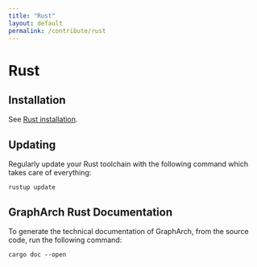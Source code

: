 ```yaml
---
title: "Rust"
layout: default
permalink: /contribute/rust
---
```


# Rust

## Installation

See [Rust installation](./rust-install.md).

## Updating

Regularly update your Rust toolchain with the following command which
takes care of everything:

```shell
rustup update
```

## GraphArch Rust Documentation

To generate the technical documentation of GraphArch, from the source code,
run the following command:

```shell
cargo doc --open
```
